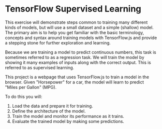 # TensorFlow Supervised Learning

This exercise will demonstrate steps common to training many different kinds of models, but will use a small dataset and a simple (shallow) model. The primary aim is to help you get familiar with the basic terminology, concepts and syntax around training models with TensorFlow.js and provide a stepping stone for further exploration and learning.

Because we are training a model to predict continuous numbers, this task is sometimes referred to as a regression task. We will train the model by showing it many examples of inputs along with the correct output. This is referred to as supervised learning.

This project is a webpage that uses TensorFlow.js to train a model in the browser. Given "Horsepower" for a car, the model will learn to predict "Miles per Gallon" (MPG).

To do this you will:

1. Load the data and prepare it for training.
1. Define the architecture of the model.
1. Train the model and monitor its performance as it trains.
1. Evaluate the trained model by making some predictions.
